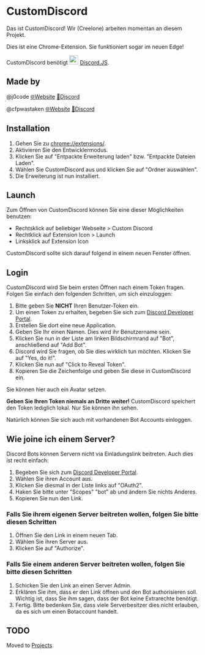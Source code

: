 # CustomDiscord

Das ist CustomDiscord! Wir (Creelone) arbeiten momentan an diesem Projekt.

Dies ist eine Chrome-Extension.
Sie funktioniert sogar im neuen Edge!

CustomDiscord benötigt <img src="https://discord.js.org/favicon.ico" alt="" width="24"/> [Discord.JS](https://github.com/discordjs/discord.js/tree/webpack).

## Made by

@j0code [🌐Website](https://cohalejoja.selfhost.eu) [💬Discord](https://www.discord.gg/UHY559S)

@cfpwastaken [🌐Website](https://cfp.gotdns.ch) [💬Discord](https://www.discord.gg/w9B9bqJ)

## Installation

1. Gehen Sie zu [chrome://extensions/](chrome://extensions/).
2. Aktivieren Sie den Entwicklermodus.
3. Klicken Sie auf "Entpackte Erweiterung laden" bzw. "Entpackte Dateien Laden".
4. Wählen Sie CustomDiscord aus und klicken Sie auf "Ordner auswählen".
5. Die Erweiterung ist nun installiert.

## Launch

Zum Öffnen von CustomDiscord können Sie eine dieser Möglichkeiten benutzen:

* Rechtsklick auf beliebiger Webseite > Custom Discord
* Rechtklick auf Extension Icon > Launch
* Linksklick auf Extension Icon

CustomDiscord sollte sich darauf folgend in einem neuen Fenster öffnen.

## Login

CustomDiscord wird Sie beim ersten Öffnen nach einem Token fragen.
Folgen Sie einfach den folgenden Schritten, um sich einzuloggen:

1. Bitte geben Sie **NICHT** Ihren Benutzer-Token ein.
2. Um einen Token zu erhalten, begeben Sie sich zum [Discord Developer Portal](https://discord.com/developers/applications).
3. Erstellen Sie dort eine neue Application.
4. Geben Sie Ihr einen Namen. Dies wird ihr Benutzername sein.
5. Klicken Sie nun in der Liste am linken Bildschirmrand auf "Bot", anschließend auf "Add Bot".
6. Discord wird Sie fragen, ob Sie dies wirklich tun möchten. Klicken Sie auf "Yes, do it!".
7. Klicken Sie nun auf "Click to Reveal Token".
8. Kopieren Sie die Zeichenfolge und geben Sie diese in CustomDiscord ein.

Sie können hier auch ein Avatar setzen.

**Geben Sie Ihren Token niemals an Dritte weiter!**
CustomDiscord speichert den Token lediglich lokal. Nur Sie können ihn sehen.

Natürlich können Sie sich auch mit vorhandenen Bot Accounts einloggen.

## Wie joine ich einem Server?

Discord Bots können Servern nicht via Einladungslink beitreten.
Auch dies ist recht einfach:

1. Begeben Sie sich zum [Discord Developer Portal](https://discord.com/developers/applications).
2. Wählen Sie ihren Account aus.
3. Klicken Sie diesmal in der Liste links auf "OAuth2".
4. Haken Sie bitte unter "Scopes" "bot" ab und ändern Sie nichts Anderes.
5. Kopieren Sie nun den Link.

### Falls Sie ihrem eigenen Server beitreten wollen, folgen Sie bitte diesen Schritten

1. Öffnen Sie den Link in einem neuen Tab.
2. Wählen Sie ihren Server aus.
3. Klicken Sie auf "Authorize".

### Falls Sie einem anderen Server beitreten wollen, folgen Sie bitte diesen Schritten

1. Schicken Sie den Link an einen Server Admin.
2. Erklären Sie ihm, dass er den Link öffnen und den Bot authorisieren soll.
   Wichtig ist, dass Sie ihm sagen, dass der Bot keine Extrarechte benötigt.
3. Fertig.
Bitte bedenken Sie, dass viele Serverbesitzer dies nicht erlauben, da es sich um einen Botaccount handelt.

## TODO

Moved to [Projects](https://github.com/creelonestudios/customdiscord/projects)
